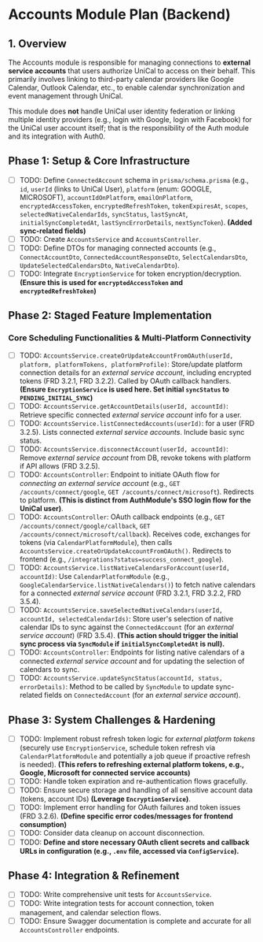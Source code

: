 # Accounts Module Plan (Backend)

## 1. Overview

The Accounts module is responsible for managing connections to **external service accounts** that users authorize UniCal to access on their behalf. This primarily involves linking to third-party calendar providers like Google Calendar, Outlook Calendar, etc., to enable calendar synchronization and event management through UniCal.

This module does **not** handle UniCal user identity federation or linking multiple identity providers (e.g., login with Google, login with Facebook) for the UniCal user account itself; that is the responsibility of the Auth module and its integration with Auth0.

## Phase 1: Setup & Core Infrastructure
- [ ] TODO: Define `ConnectedAccount` schema in `prisma/schema.prisma` (e.g., `id`, `userId` (links to UniCal User), `platform` (enum: GOOGLE, MICROSOFT), `accountIdOnPlatform`, `emailOnPlatform`, `encryptedAccessToken`, `encryptedRefreshToken`, `tokenExpiresAt`, `scopes`, `selectedNativeCalendarIds`, `syncStatus`, `lastSyncAt`, `initialSyncCompletedAt`, `lastSyncErrorDetails`, `nextSyncToken`). **(Added sync-related fields)**
- [ ] TODO: Create `AccountsService` and `AccountsController`.
- [ ] TODO: Define DTOs for managing connected accounts (e.g., `ConnectAccountDto`, `ConnectedAccountResponseDto`, `SelectCalendarsDto`, `UpdateSelectedCalendarsDto`, `NativeCalendarDto`).
- [ ] TODO: Integrate `EncryptionService` for token encryption/decryption. **(Ensure this is used for `encryptedAccessToken` and `encryptedRefreshToken`)**

## Phase 2: Staged Feature Implementation

### Core Scheduling Functionalities & Multi-Platform Connectivity
- [ ] TODO: `AccountsService.createOrUpdateAccountFromOAuth(userId, platform, platformTokens, platformProfile)`: Store/update platform connection details for an *external service account*, including encrypted tokens (FRD 3.2.1, FRD 3.2.2). Called by OAuth callback handlers. **(Ensure `EncryptionService` is used here. Set initial `syncStatus` to `PENDING_INITIAL_SYNC`)**
- [ ] TODO: `AccountsService.getAccountDetails(userId, accountId)`: Retrieve specific connected *external service account* info for a user.
- [ ] TODO: `AccountsService.listConnectedAccounts(userId)`: for a user (FRD 3.2.5). Lists connected *external service accounts*. Include basic sync status.
- [ ] TODO: `AccountsService.disconnectAccount(userId, accountId)`: Remove *external service account* from DB, revoke tokens with platform if API allows (FRD 3.2.5).
- [ ] TODO: `AccountsController`: Endpoint to initiate OAuth flow for *connecting an external service account* (e.g., `GET /accounts/connect/google`, `GET /accounts/connect/microsoft`). Redirects to platform. **(This is distinct from AuthModule's SSO login flow for the UniCal user)**.
- [ ] TODO: `AccountsController`: OAuth callback endpoints (e.g., `GET /accounts/connect/google/callback`, `GET /accounts/connect/microsoft/callback`). Receives code, exchanges for tokens (via `CalendarPlatformModule`), then calls `AccountsService.createOrUpdateAccountFromOAuth()`. Redirects to frontend (e.g., `/integrations?status=success_connect_google`).
- [ ] TODO: `AccountsService.listNativeCalendarsForAccount(userId, accountId)`: Use `CalendarPlatformModule` (e.g., `GoogleCalendarService.listNativeCalendars()`) to fetch native calendars for a connected *external service account* (FRD 3.2.1, FRD 3.2.2, FRD 3.5.4).
- [ ] TODO: `AccountsService.saveSelectedNativeCalendars(userId, accountId, selectedCalendarIds)`: Store user's selection of native calendar IDs to sync against the `ConnectedAccount` (for an *external service account*) (FRD 3.5.4). **(This action should trigger the initial sync process via `SyncModule` if `initialSyncCompletedAt` is null).**
- [ ] TODO: `AccountsController`: Endpoints for listing native calendars of a connected *external service account* and for updating the selection of calendars to sync.
- [ ] TODO: `AccountsService.updateSyncStatus(accountId, status, errorDetails)`: Method to be called by `SyncModule` to update sync-related fields on `ConnectedAccount` (for an *external service account*).

## Phase 3: System Challenges & Hardening
- [ ] TODO: Implement robust refresh token logic for *external platform tokens* (securely use `EncryptionService`, schedule token refresh via `CalendarPlatformModule` and potentially a job queue if proactive refresh is needed). **(This refers to refreshing external platform tokens, e.g., Google, Microsoft for connected service accounts)**
- [ ] TODO: Handle token expiration and re-authentication flows gracefully.
- [ ] TODO: Ensure secure storage and handling of all sensitive account data (tokens, account IDs) **(Leverage `EncryptionService`)**.
- [ ] TODO: Implement error handling for OAuth failures and token issues (FRD 3.2.6). **(Define specific error codes/messages for frontend consumption)**
- [ ] TODO: Consider data cleanup on account disconnection.
- [ ] TODO: **Define and store necessary OAuth client secrets and callback URLs in configuration (e.g., `.env` file, accessed via `ConfigService`).**

## Phase 4: Integration & Refinement
- [ ] TODO: Write comprehensive unit tests for `AccountsService`.
- [ ] TODO: Write integration tests for account connection, token management, and calendar selection flows.
- [ ] TODO: Ensure Swagger documentation is complete and accurate for all `AccountsController` endpoints.
